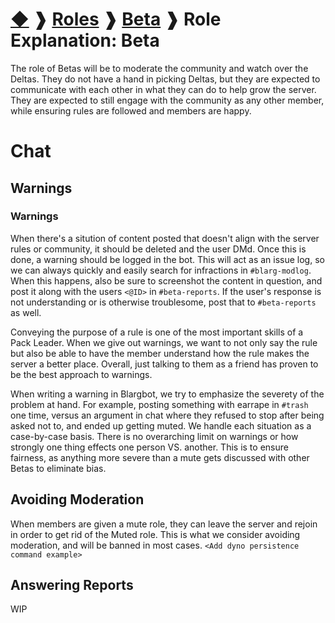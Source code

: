 # [◆](/) ❱ [Roles](/Roles) ❱ [Beta](/Roles/Beta) ❱ Role Explanation: Beta

The role of Betas will be to moderate the community and watch over the Deltas. They do not have a hand in picking Deltas, but they are expected to communicate with each other in what they can do to help grow the server. They are expected to still engage with the community as any other member, while ensuring rules are followed and members are happy. 

# Chat

## Warnings

### **Warnings**

When there's a sitution of content posted that doesn't align with the server rules or community, it should be deleted and the user DMd. Once this is done, a warning should be logged in the bot. This will act as an issue log, so we can always quickly and easily search for infractions in `#blarg-modlog`. When this happens, also be sure to screenshot the content in question, and post it along with the users `<@ID>` in `#beta-reports`. If the user's response is not understanding or is otherwise troublesome, post that to `#beta-reports` as well. 

Conveying the purpose of a rule is one of the most important skills of a Pack Leader. When we give out warnings, we want to not only say the rule but also be able to have the member understand how the rule makes the server a better place. Overall, just talking to them as a friend has proven to be the best approach to warnings.

When writing a warning in Blargbot, we try to emphasize the severety of the problem at hand. For example, posting something with earrape in `#trash` one time, versus an argument in chat where they refused to stop after being asked not to, and ended up getting muted. We handle each situation as a case-by-case basis. There is no overarching limit on warnings or how strongly one thing effects one person VS. another. This is to ensure fairness, as anything more severe than a mute gets discussed with other Betas to eliminate bias. 

## Avoiding Moderation

When members are given a mute role, they can leave the server and rejoin in order to get rid of the Muted role. This is what we consider avoiding moderation, and will be banned in most cases. 
`<Add dyno persistence command example>`

## Answering Reports

WIP

<!-- TAGS --> <!-- role roles beta betas moderator -->